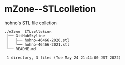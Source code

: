 # mZone--STLcolletion

hohno's STL file colletion 

    ./mZone--STLcolletion
     ├── GitHubSkyline
     │   ├── hohno-46466-2020.stl
     │   └── hohno-46466-2021.stl
     └── README.md
     
     1 directory, 3 files (Tue May 24 21:44:00 JST 2022)

